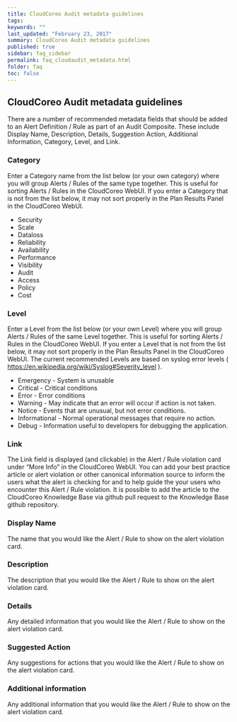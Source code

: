 ```yaml
---
title: CloudCoreo Audit metadata guidelines
tags:
keywords: ""
last_updated: "February 23, 2017"
summary: CloudCoreo Audit metadata guidelines
published: true
sidebar: faq_sidebar
permalink: faq_cloudaudit_metadata.html
folder: faq
toc: false
---
```


## CloudCoreo Audit metadata guidelines  

There are a number of recommended metadata fields that should be added to an Alert Definition / Rule as part of an Audit Composite. These include Display Name, Description, Details, Suggestion Action, Additional Information, Category, Level, and Link.  

### Category  
Enter a Category name from the list below (or your own category) where you will group Alerts / Rules of the same type together. This is useful for sorting Alerts / Rules in the CloudCoreo WebUI. If you enter a Category that is not from the list below, it may not sort properly in the Plan Results Panel in the CloudCoreo WebUI.  
* Security  
* Scale  
* Dataloss  
* Reliability  
* Availability  
* Performance  
* Visibility  
* Audit  
* Access  
* Policy  
* Cost  

### Level  
Enter a Level from the list below (or your own Level) where you will group Alerts / Rules of the same Level together. This is useful for sorting Alerts / Rules in the CloudCoreo WebUI. If you enter a Level that is not from the list below, it may not sort properly in the Plan Results Panel in the CloudCoreo WebUI. The current recommended Levels are based on syslog error levels ( https://en.wikipedia.org/wiki/Syslog#Severity_level ).  
* Emergency - System is unusable  
* Critical - Critical conditions  
* Error - Error conditions  
* Warning - May indicate that an error will occur if action is not taken.  
* Notice - Events that are unusual, but not error conditions.  
* Informational - Normal operational messages that require no action.  
* Debug - Information useful to developers for debugging the application.  

### Link
The Link field is displayed (and clickable) in the Alert / Rule violation card under “More Info” in the CloudCoreo WebUI. You can add your best practice article or alert violation or other canonical information source to inform the users what the alert is checking for and to help guide the your users who encounter this Alert / Rule violation. It is possible to add the article to the CloudCoreo Knowledge Base via github pull request to the Knowledge Base github repository.

### Display Name
The name that you would like the Alert / Rule to show on the alert violation card.

### Description
The description that you would like the Alert / Rule to show on the alert violation card.

### Details
Any detailed information that you would like the Alert / Rule to show on the alert violation card.

### Suggested Action
Any suggestions for actions that you would like the Alert / Rule to show on the alert violation card.

### Additional information
Any additional information that you would like the Alert / Rule to show on the alert violation card.

